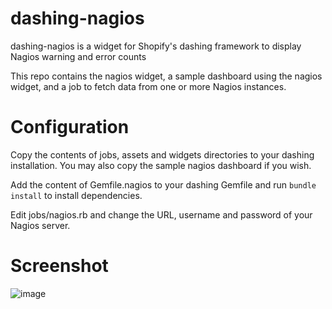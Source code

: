 dashing-nagios
==============

dashing-nagios is a widget for Shopify's dashing framework to display Nagios warning and error counts

This repo contains the nagios widget, a sample dashboard using the nagios widget, and a job to fetch data from one or more Nagios instances.

Configuration
=============

Copy the contents of jobs, assets and widgets directories to your dashing
installation. You may also copy the sample nagios dashboard if you wish.

Add the content of Gemfile.nagios to your dashing Gemfile and run
`bundle install` to install dependencies.

Edit jobs/nagios.rb and change the URL, username and password of your
Nagios server.

Screenshot
==========

![image](https://raw.github.com/aelse/dashing-nagios/master/assets/dashing-nagios-example.png)
